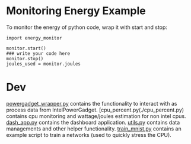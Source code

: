 # Monitoring Energy Example
To monitor the energy of python code, wrap it with start and stop:

```
import energy_monitor

monitor.start()
### write your code here
monitor.stop()
joules_used = monitor.joules
```

# Dev
[powergadget_wrapper.py](./powergadget_wrapper.py) contains the functionality to interact with as process data from IntelPowerGadget.
[cpu_percent.py(./cpu_percent.py) contains cpu monitoring and wattage/joules estimation for non intel cpus.
[dash_app.py](./dash_app.py) contains the dashboard application.
[utils.py](./utils.py) contains data managements and other helper functionality.
[train_mnist.py](./train_mnist.py) contains an example script to train a networks (used to quickly stress the CPU).
